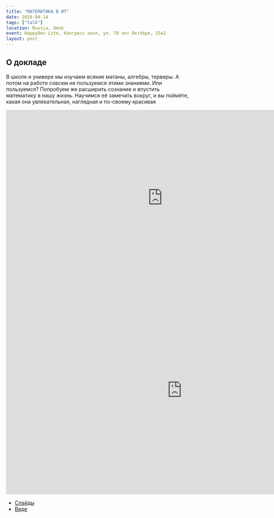 ```yaml
---
title: "МАТЕМАТИКА В ИТ"
date: 2024-04-14
tags: ["talk"]
location: Russia, Omsk
event: HappyDev Lite, Конгресс холл, ул. 70 лет Октября, 25к2
layout: post
---
```


## О докладе

В школе и универе мы изучаем всякие матаны, алгебры, терверы. А потом на работе совсем не пользуемся этими знаниями. Или пользуемся? Попробуем же расширить сознание и впустить математику в нашу жизнь. Научимся её замечать вокруг, и вы поймёте, какая она увлекательная, наглядная и по-своему красивая

<iframe src="https://vk.com/video_ext.php?oid=-45419039&id=456239718&hd=2" width="853" height="480" allow="autoplay; encrypted-media; fullscreen; picture-in-picture; screen-wake-lock;" frameborder="0" allowfullscreen></iframe>

<iframe src="https://docs.google.com/presentation/d/e/2PACX-1vSZGdv1-e60Iy8kugFq16uWDPUs5yeYLbukr84Vm8LHazkYrnhH5k98_suS-QWWCAuuRG3GEmuTp-SU/embed?start=false&loop=false&delayms=3000" frameborder="0" width="960" height="569" allowfullscreen="true" mozallowfullscreen="true" webkitallowfullscreen="true"></iframe>

- [Слайды](https://docs.google.com/presentation/d/e/2PACX-1vSZGdv1-e60Iy8kugFq16uWDPUs5yeYLbukr84Vm8LHazkYrnhH5k98_suS-QWWCAuuRG3GEmuTp-SU/pub?start=false&loop=false&delayms=3000)
- [Виде](https://vk.com/video-45419039_456239718)
